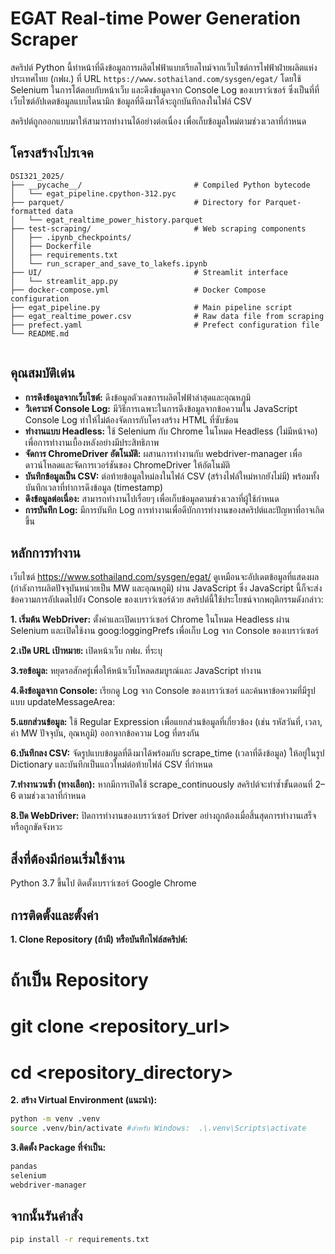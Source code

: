 # EGAT Real-time Power Generation Scraper

สคริปต์ Python นี้ทำหน้าที่ดึงข้อมูลการผลิตไฟฟ้าแบบเรียลไทม์จากเว็บไซต์การไฟฟ้าฝ่ายผลิตแห่งประเทศไทย (กฟผ.) ที่ URL `https://www.sothailand.com/sysgen/egat/` โดยใช้ Selenium ในการโต้ตอบกับหน้าเว็บ และดึงข้อมูลจาก Console Log ของเบราว์เซอร์ ซึ่งเป็นที่ที่เว็บไซต์อัปเดตข้อมูลแบบไดนามิก ข้อมูลที่ดึงมาได้จะถูกบันทึกลงในไฟล์ CSV

สคริปต์ถูกออกแบบมาให้สามารถทำงานได้อย่างต่อเนื่อง เพื่อเก็บข้อมูลใหม่ตามช่วงเวลาที่กำหนด

## โครงสร้างโปรเจค

```
DSI321_2025/
├── __pycache__/                         # Compiled Python bytecode
│   └── egat_pipeline.cpython-312.pyc
├── parquet/                             # Directory for Parquet-formatted data
│   └── egat_realtime_power_history.parquet
├── test-scraping/                       # Web scraping components
│   ├── .ipynb_checkpoints/
│   ├── Dockerfile
│   ├── requirements.txt
│   └── run_scraper_and_save_to_lakefs.ipynb
├── UI/                                  # Streamlit interface
│   └── streamlit_app.py
├── docker-compose.yml                   # Docker Compose configuration
├── egat_pipeline.py                     # Main pipeline script
├── egat_realtime_power.csv              # Raw data file from scraping
├── prefect.yaml                         # Prefect configuration file
└── README.md


```

## คุณสมบัติเด่น

* **การดึงข้อมูลจากเว็บไซต์:** ดึงข้อมูลตัวเลขการผลิตไฟฟ้าล่าสุดและอุณหภูมิ
* **วิเคราะห์ Console Log:** มีวิธีการเฉพาะในการดึงข้อมูลจากข้อความใน JavaScript Console Log ทำให้ไม่ต้องจัดการกับโครงสร้าง HTML ที่ซับซ้อน
* **ทำงานแบบ Headless:** ใช้ Selenium กับ Chrome ในโหมด Headless (ไม่มีหน้าจอ) เพื่อการทำงานเบื้องหลังอย่างมีประสิทธิภาพ
* **จัดการ ChromeDriver อัตโนมัติ:** ผสานการทำงานกับ webdriver-manager เพื่อดาวน์โหลดและจัดการเวอร์ชันของ ChromeDriver ให้อัตโนมัติ
* **บันทึกข้อมูลเป็น CSV:** ต่อท้ายข้อมูลใหม่ลงในไฟล์ CSV (สร้างไฟล์ใหม่หากยังไม่มี) พร้อมทั้งบันทึกเวลาที่ทำการดึงข้อมูล (timestamp)
* **ดึงข้อมูลต่อเนื่อง:**  สามารถทำงานไปเรื่อยๆ เพื่อเก็บข้อมูลตามช่วงเวลาที่ผู้ใช้กำหนด
* **การบันทึก Log:**  มีการบันทึก Log การทำงานเพื่อดีบักการทำงานของสคริปต์และปัญหาที่อาจเกิดขึ้น


## หลักการทำงาน

เว็บไซต์ https://www.sothailand.com/sysgen/egat/ ดูเหมือนจะอัปเดตข้อมูลที่แสดงผล (กำลังการผลิตปัจจุบันหน่วยเป็น MW และอุณหภูมิ) ผ่าน JavaScript ซึ่ง JavaScript นี้ก็จะส่งข้อความการอัปเดตไปยัง Console ของเบราว์เซอร์ด้วย สคริปต์นี้ใช้ประโยชน์จากพฤติกรรมดังกล่าว:

 **1. เริ่มต้น WebDriver:** ตั้งค่าและเปิดเบราว์เซอร์ Chrome ในโหมด Headless ผ่าน Selenium และเปิดใช้งาน goog:loggingPrefs เพื่อเก็บ Log จาก Console ของเบราว์เซอร์

**2.เปิด URL เป้าหมาย:** เปิดหน้าเว็บ กฟผ. ที่ระบุ

**3.รอข้อมูล:** หยุดรอสักครู่เพื่อให้หน้าเว็บโหลดสมบูรณ์และ JavaScript ทำงาน

**4.ดึงข้อมูลจาก Console:** เรียกดู Log จาก Console ของเบราว์เซอร์ และค้นหาข้อความที่มีรูปแบบ updateMessageArea:

**5.แยกส่วนข้อมูล:** ใช้ Regular Expression เพื่อแยกส่วนข้อมูลที่เกี่ยวข้อง (เช่น รหัสวันที่, เวลา, ค่า MW ปัจจุบัน, อุณหภูมิ) ออกจากข้อความ Log ที่ตรงกัน

**6.บันทึกลง CSV:** จัดรูปแบบข้อมูลที่ดึงมาได้พร้อมกับ scrape_time (เวลาที่ดึงข้อมูล) ให้อยู่ในรูป Dictionary และบันทึกเป็นแถวใหม่ต่อท้ายไฟล์ CSV ที่กำหนด

**7.ทำงานวนซ้ำ (ทางเลือก):** หากมีการเปิดใช้ scrape_continuously สคริปต์จะทำซ้ำขั้นตอนที่ 2–6 ตามช่วงเวลาที่กำหนด

**8.ปิด WebDriver:** ปิดการทำงานของเบราว์เซอร์ Driver อย่างถูกต้องเมื่อสิ้นสุดการทำงานเสร็จหรือถูกขัดจังหวะ

## สิ่งที่ต้องมีก่อนเริ่มใช้งาน
Python 3.7 ขึ้นไป
ติดตั้งเบราว์เซอร์ Google Chrome
 

## การติดตั้งและตั้งค่า
**1. Clone Repository (ถ้ามี) หรือบันทึกไฟล์สคริปต์:**
# ถ้าเป็น Repository  
# git clone <repository_url>  
# cd <repository_directory>  

**2. สร้าง Virtual Environment (แนะนำ):**
```bash
python -m venv .venv
source .venv/bin/activate #สำหรับ Windows:  .\.venv\Scripts\activate
```
**3.ติดตั้ง Package ที่จำเป็น:**
```bash
pandas
selenium
webdriver-manager
```
## จากนั้นรันคำสั่ง
```bash
pip install -r requirements.txt
```